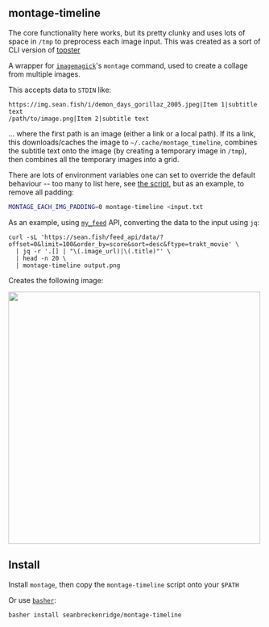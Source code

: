 ## montage-timeline

The core functionality here works, but its pretty clunky and uses lots of space in `/tmp` to preprocess each image input. This was created as a sort of CLI version of [topster](https://www.neverendingchartrendering.org/)

A wrapper for [`imagemagick`](https://imagemagick.org/index.php)'s `montage` command, used to create a collage from multiple images.

This accepts data to `STDIN` like:

```
https://img.sean.fish/i/demon_days_gorillaz_2005.jpeg|Item 1|subtitle text
/path/to/image.png|Item 2|subtitle text
```

... where the first path is an image (either a link or a local path). If its a link, this downloads/caches the image to `~/.cache/montage_timeline`, combines the subtitle text onto the image (by creating a temporary image in `/tmp`), then combines all the temporary images into a grid.

There are lots of environment variables one can set to override the default behaviour -- too many to list here, see [the script](./montage-timeline), but as an example, to remove all padding:

```bash
MONTAGE_EACH_IMG_PADDING=0 montage-timeline <input.txt
```

As an example, using [`my_feed`](https://github.com/seanbreckenridge/my_feed) API, converting the data to the input using `jq`:

```
curl -sL 'https://sean.fish/feed_api/data/?offset=0&limit=100&order_by=score&sort=desc&ftype=trakt_movie' \
  | jq -r '.[] | "\(.image_url)|\(.title)"' \
  | head -n 20 \
  | montage-timeline output.png
```

Creates the following image:

<img src="https://github.com/seanbreckenridge/montage-timeline/blob/master/.github/output.png?raw=true" width="500" />

## Install

Install `montage`, then copy the `montage-timeline` script onto your `$PATH`

Or use [`basher`](https://github.com/basherpm/basher):

```bash
basher install seanbreckenridge/montage-timeline
```
